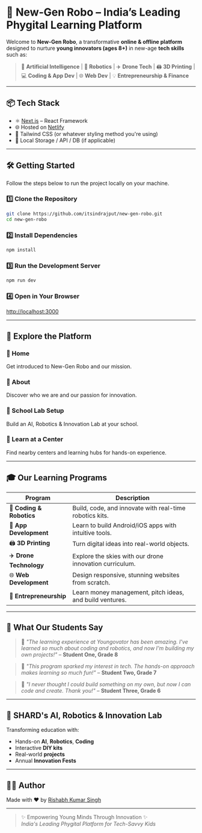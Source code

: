 # 🚀 New-Gen Robo – India’s Leading Phygital Learning Platform

Welcome to **New-Gen Robo**, a transformative **online & offline platform** designed to nurture **young innovators (ages 8+)** in new-age **tech skills** such as:

> 🧠 **Artificial Intelligence** | 🤖 **Robotics** | ✈️ **Drone Tech** | 🖨️ **3D Printing** | 💻 **Coding & App Dev** | 🌐 **Web Dev** | 💡 **Entrepreneurship & Finance**

---

## 📦 Tech Stack
- ⚛️ [Next.js](https://nextjs.org/) – React Framework
- 🌐 Hosted on [Netlify](https://netlify.com/)
- 🎨 Tailwind CSS (or whatever styling method you're using)
- 💾 Local Storage / API / DB (if applicable)

---

## 🛠️ Getting Started

Follow the steps below to run the project locally on your machine.

### 1️⃣ Clone the Repository
```bash
git clone https://github.com/itsindrajput/new-gen-robo.git
cd new-gen-robo
```

### 2️⃣ Install Dependencies
```bash
npm install
```

### 3️⃣ Run the Development Server
```bash
npm run dev
```

### 4️⃣ Open in Your Browser
[http://localhost:3000](http://localhost:3000)

---

## 🧭 Explore the Platform

### 🔹 Home
Get introduced to New-Gen Robo and our mission.

### 🔹 About
Discover who we are and our passion for innovation.

### 🔹 School Lab Setup
Build an AI, Robotics & Innovation Lab at your school.

### 🔹 Learn at a Center
Find nearby centers and learning hubs for hands-on experience.

---

## 🎓 Our Learning Programs

| Program             | Description |
|---------------------|-------------|
| 🤖 **Coding & Robotics**     | Build, code, and innovate with real-time robotics kits. |
| 📱 **App Development**       | Learn to build Android/iOS apps with intuitive tools. |
| 🖨️ **3D Printing**          | Turn digital ideas into real-world objects. |
| ✈️ **Drone Technology**      | Explore the skies with our drone innovation curriculum. |
| 🌐 **Web Development**      | Design responsive, stunning websites from scratch. |
| 💼 **Entrepreneurship**     | Learn money management, pitch ideas, and build ventures. |

---

## 🎤 What Our Students Say

> 💬 *"The learning experience at Youngovator has been amazing. I've learned so much about coding and robotics, and now I'm building my own projects!"* – **Student One, Grade 8**

> 💬 *"This program sparked my interest in tech. The hands-on approach makes learning so much fun!"* – **Student Two, Grade 7**

> 💬 *"I never thought I could build something on my own, but now I can code and create. Thank you!"* – **Student Three, Grade 6**

---

## 🎉 SHARD's AI, Robotics & Innovation Lab

Transforming education with:
- Hands-on **AI**, **Robotics**, **Coding**
- Interactive **DIY kits**
- Real-world **projects**
- Annual **Innovation Fests**

---

## 🧑‍💻 Author

Made with ❤️ by [Rishabh Kumar Singh](https://github.com/itsindrajput)

---

> ✨ Empowering Young Minds Through Innovation ✨  
> _India's Leading Phygital Platform for Tech-Savvy Kids_

